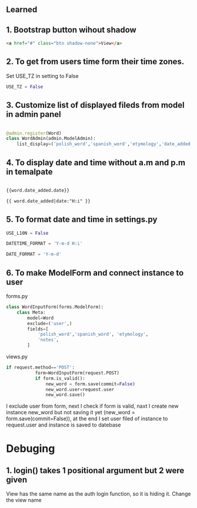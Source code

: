 ## Learned

## 1. Bootstrap button wihout shadow
``` html
<a href="#" class="btn shadow-none">View</a>
```

## 2. To get from users time form their time zones.
Set USE_TZ in setting to False
``` py
USE_TZ = False
```

## 3. Customize list of displayed fileds from model in admin panel
``` py

@admin.register(Word)
class WordAdmin(admin.ModelAdmin):
    list_display=('polish_word','spanish_word','etymology','date_added')

```

## 4. To display date and time without a.m and p.m in temalpate
``` html

{{word.date_added.date}}

{{ word.date_added|date:"H:i" }}
```

## 5. To format date and time in settings.py
``` py
USE_L10N = False

DATETIME_FORMAT = 'Y-m-d H:i'

DATE_FORMAT = 'Y-m-d'
```
## 6. To make ModelForm and connect instance to user
forms.py
``` py
class WordInputForm(forms.ModelForm):
    class Meta:
        model=Word
        exclude=('user',)
        fields=[
            'polish_word','spanish_word', 'etymology',
            'notes',
        ]
```
views.py
``` py
if request.method=='POST':
           form=WordInputForm(request.POST)
           if form.is_valid():
               new_word = form.save(commit=False)
               new_word.user=request.user
               new_word.save() 
```
I exclude user from form, next I check if form is valid, naxt I create new instance new_word but not saving it yet (new_word = form.save(commit=False)), at the end I set user filed of instance to request.user and instance is saved to datebase

# Debuging

## 1. login() takes 1 positional argument but 2 were given

View has the same name as the auth login function, so it is hiding it. Change the view name